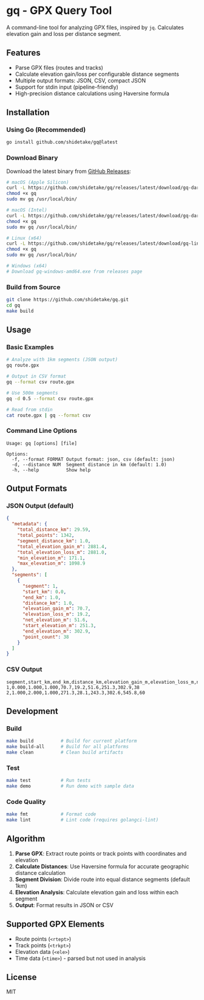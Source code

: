 # gq - GPX Query Tool

A command-line tool for analyzing GPX files, inspired by `jq`. Calculates elevation gain and loss per distance segment.

## Features

- Parse GPX files (routes and tracks)
- Calculate elevation gain/loss per configurable distance segments
- Multiple output formats: JSON, CSV, compact JSON
- Support for stdin input (pipeline-friendly)
- High-precision distance calculations using Haversine formula

## Installation

### Using Go (Recommended)

```bash
go install github.com/shidetake/gq@latest
```

### Download Binary

Download the latest binary from [GitHub Releases](https://github.com/shidetake/gq/releases):

```bash
# macOS (Apple Silicon)
curl -L https://github.com/shidetake/gq/releases/latest/download/gq-darwin-arm64 -o gq
chmod +x gq
sudo mv gq /usr/local/bin/

# macOS (Intel)
curl -L https://github.com/shidetake/gq/releases/latest/download/gq-darwin-amd64 -o gq
chmod +x gq
sudo mv gq /usr/local/bin/

# Linux (x64)
curl -L https://github.com/shidetake/gq/releases/latest/download/gq-linux-amd64 -o gq
chmod +x gq
sudo mv gq /usr/local/bin/

# Windows (x64)
# Download gq-windows-amd64.exe from releases page
```

### Build from Source

```bash
git clone https://github.com/shidetake/gq.git
cd gq
make build
```

## Usage

### Basic Examples

```bash
# Analyze with 1km segments (JSON output)
gq route.gpx

# Output in CSV format
gq --format csv route.gpx

# Use 500m segments
gq -d 0.5 --format csv route.gpx

# Read from stdin
cat route.gpx | gq --format csv
```

### Command Line Options

```
Usage: gq [options] [file]

Options:
  -f, --format FORMAT Output format: json, csv (default: json)
  -d, --distance NUM  Segment distance in km (default: 1.0)
  -h, --help          Show help
```

## Output Formats

### JSON Output (default)

```json
{
  "metadata": {
    "total_distance_km": 29.59,
    "total_points": 1342,
    "segment_distance_km": 1.0,
    "total_elevation_gain_m": 2881.4,
    "total_elevation_loss_m": 2881.0,
    "min_elevation_m": 171.1,
    "max_elevation_m": 1098.9
  },
  "segments": [
    {
      "segment": 1,
      "start_km": 0.0,
      "end_km": 1.0,
      "distance_km": 1.0,
      "elevation_gain_m": 70.7,
      "elevation_loss_m": 19.2,
      "net_elevation_m": 51.6,
      "start_elevation_m": 251.3,
      "end_elevation_m": 302.9,
      "point_count": 38
    }
  ]
}
```

### CSV Output

```csv
segment,start_km,end_km,distance_km,elevation_gain_m,elevation_loss_m,net_elevation_m,start_elevation_m,end_elevation_m,point_count
1,0.000,1.000,1.000,70.7,19.2,51.6,251.3,302.9,38
2,1.000,2.000,1.000,271.3,28.1,243.3,302.6,545.8,60
```

## Development

### Build

```bash
make build          # Build for current platform
make build-all      # Build for all platforms
make clean          # Clean build artifacts
```

### Test

```bash
make test           # Run tests
make demo           # Run demo with sample data
```

### Code Quality

```bash
make fmt            # Format code
make lint           # Lint code (requires golangci-lint)
```

## Algorithm

1. **Parse GPX**: Extract route points or track points with coordinates and elevation
2. **Calculate Distances**: Use Haversine formula for accurate geographic distance calculation
3. **Segment Division**: Divide route into equal distance segments (default 1km)
4. **Elevation Analysis**: Calculate elevation gain and loss within each segment
5. **Output**: Format results in JSON or CSV

## Supported GPX Elements

- Route points (`<rtept>`)
- Track points (`<trkpt>`)
- Elevation data (`<ele>`)
- Time data (`<time>`) - parsed but not used in analysis

## License

MIT